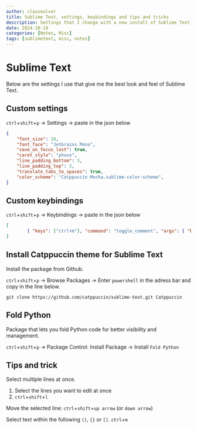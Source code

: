 ```yaml
---
author: clausmalver
title: Sublime Text, settings, keybindings and tips and tricks
description: Settings that I change with a new install of Sublime Text, along with some additional tips and tricks to enhance it a bit.
date: 2024-10-19
categories: [Notes, Misc]
tags: [sublimetext, misc, notes]
---
```

# Sublime Text

Below are the settings I use that give me the best look and feel of Sublime Text.

## Custom settings

`ctrl`+`shift`+`p` -> Settings -> paste in the json below
```json
{
	"font_size": 16,
	"font_face": "Jetbrains Mono",
	"save_on_focus_lost": true,
	"caret_style": "phase",
	"line_padding_bottom": 3,
	"line_padding_top": 3,
    "translate_tabs_to_spaces": true,
	"color_scheme": "Catppuccin Mocha.sublime-color-scheme",
}
```
## Custom keybindings

`ctrl`+`shift`+`p` -> Keybindings -> paste in the json below
```json
[
		{ "keys": ["ctrl+m"], "command": "toggle_comment", "args": { "block": false } },
]

```
## Install Catppuccin theme for Sublime Text

Install the package from Github.

`ctrl`+`shift`+`p` -> Browse Packages -> Enter `powershell` in the adress bar and copy in the line below.
```
git clone https://github.com/catppuccin/sublime-text.git Catppuccin
```

## Fold Python
Package that lets you fold Python code for better visibility and management.

`ctrl`+`shift`+`p` -> Package Control: Install Package -> Install `Fold Python`

## Tips and trick

Select multiple lines at once.
1. Select the lines you want to edit at once
2. `ctrl`+`shift`+`l`

Move the selected line:
`ctrl`+`shift`+`up arrow` (or `down arrow`)

Select text within the following `()`, `{}` or `[]`.
`ctrl`+`m`